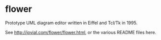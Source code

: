 # flower
Prototype UML diagram editor written in Eiffel and Tcl/Tk in 1995.

See http://jovial.com/flower/flower.html, or the various README
files here.
